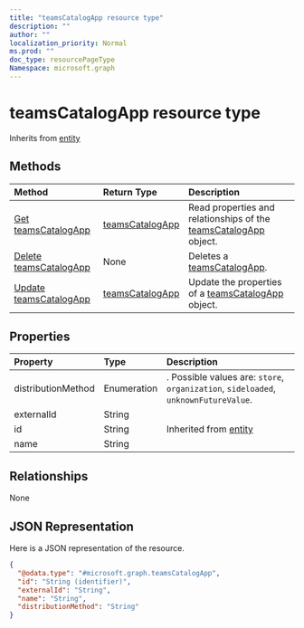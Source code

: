 ```yaml
---
title: "teamsCatalogApp resource type"
description: ""
author: ""
localization_priority: Normal
ms.prod: ""
doc_type: resourcePageType
Namespace: microsoft.graph
---
```



# teamsCatalogApp resource type




Inherits from [entity](../resources/entity.md)

## Methods
|Method|Return Type|Description|
|:---|:---|:---|
|[Get teamsCatalogApp](../api/teamscatalogapp-get.md)|[teamsCatalogApp](../resources/teamsCatalogApp.md)|Read properties and relationships of the [teamsCatalogApp](../resources/teamscatalogapp.md) object.|
|[Delete teamsCatalogApp](../api/teamscatalogapp-delete.md)|None|Deletes a [teamsCatalogApp](../resources/teamscatalogapp.md).|
|[Update teamsCatalogApp](../api/teamscatalogapp-update.md)|[teamsCatalogApp](../resources/teamsCatalogApp.md)|Update the properties of a [teamsCatalogApp](../resources/teamscatalogapp.md) object.|

## Properties
|Property|Type|Description|
|:---|:---|:---|
|distributionMethod|Enumeration|. Possible values are: `store`, `organization`, `sideloaded`, `unknownFutureValue`.|
|externalId|String||
|id|String| Inherited from [entity](../resources/entity.md)|
|name|String||

## Relationships
None

## JSON Representation
Here is a JSON representation of the resource.
<!-- {
  "blockType": "resource",
  "keyProperty": "id",
  "@odata.type": "microsoft.graph.teamsCatalogApp",
  "baseType": "microsoft.graph.entity",
  "openType": false
}
-->
``` json
{
  "@odata.type": "#microsoft.graph.teamsCatalogApp",
  "id": "String (identifier)",
  "externalId": "String",
  "name": "String",
  "distributionMethod": "String"
}
```

